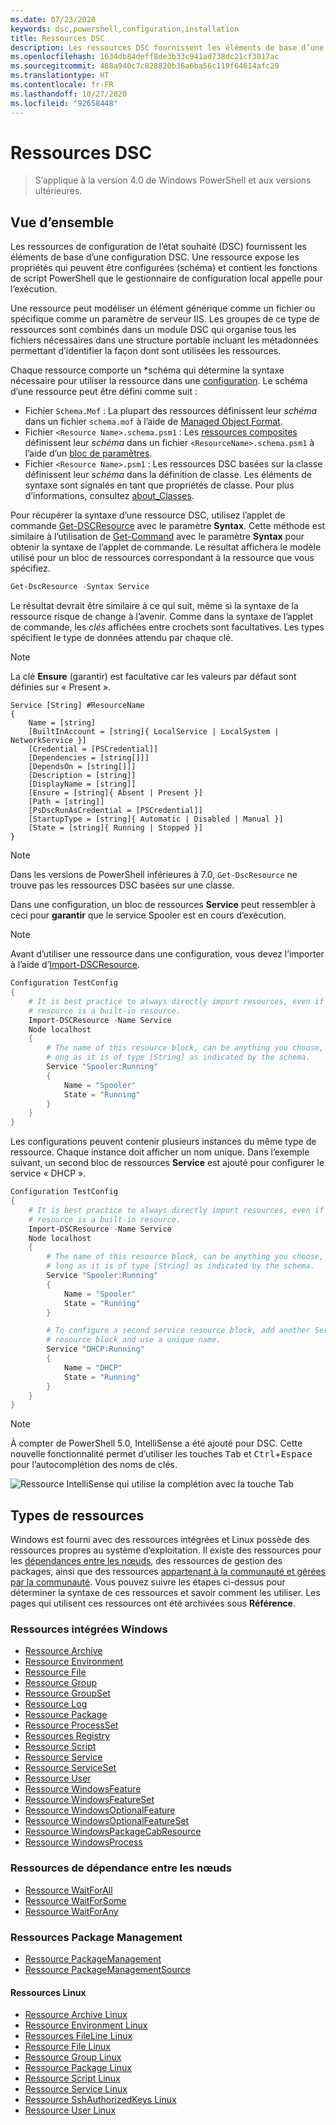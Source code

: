 ```yaml
---
ms.date: 07/23/2020
keywords: dsc,powershell,configuration,installation
title: Ressources DSC
description: Les ressources DSC fournissent les éléments de base d’une configuration DSC. Une ressource expose les propriétés qui peuvent être configurées (schéma) et contient les fonctions de script PowerShell utilisées par le Gestionnaire de configuration local (LCM) pour appliquer la configuration.
ms.openlocfilehash: 1634db84deff8de3b33c941ad738dc21cf3017ac
ms.sourcegitcommit: 488a940c7c828820b36a6ba56c119f64614afc29
ms.translationtype: HT
ms.contentlocale: fr-FR
ms.lasthandoff: 10/27/2020
ms.locfileid: "92658448"
---
```

# <a name="dsc-resources"></a>Ressources DSC

> S’applique à la version 4.0 de Windows PowerShell et aux versions ultérieures.

## <a name="overview"></a>Vue d’ensemble

Les ressources de configuration de l’état souhaité (DSC) fournissent les éléments de base d’une configuration DSC. Une ressource expose les propriétés qui peuvent être configurées (schéma) et contient les fonctions de script PowerShell que le gestionnaire de configuration local appelle pour l’exécution.

Une ressource peut modéliser un élément générique comme un fichier ou spécifique comme un paramètre de serveur IIS. Les groupes de ce type de ressources sont combinés dans un module DSC qui organise tous les fichiers nécessaires dans une structure portable incluant les métadonnées permettant d’identifier la façon dont sont utilisées les ressources.

Chaque ressource comporte un *schéma qui détermine la syntaxe nécessaire pour utiliser la ressource dans une [configuration](../configurations/configurations.md). Le schéma d’une ressource peut être défini comme suit :

- Fichier `Schema.Mof` : La plupart des ressources définissent leur _schéma_ dans un fichier `schema.mof` à l’aide de [Managed Object Format](/windows/desktop/wmisdk/managed-object-format--mof-).
- Fichier `<Resource Name>.schema.psm1` : Les [ressources composites](../configurations/compositeConfigs.md) définissent leur _schéma_ dans un fichier `<ResourceName>.schema.psm1` à l’aide d’un [bloc de paramètres](/powershell/module/microsoft.powershell.core/about/about_functions#functions-with-parameters).
- Fichier `<Resource Name>.psm1` : Les ressources DSC basées sur la classe définissent leur _schéma_ dans la définition de classe. Les éléments de syntaxe sont signalés en tant que propriétés de classe. Pour plus d’informations, consultez [about_Classes](/powershell/module/psdesiredstateconfiguration/about/about_classes_and_dsc).

Pour récupérer la syntaxe d’une ressource DSC, utilisez l’applet de commande [Get-DSCResource](/powershell/module/PSDesiredStateConfiguration/Get-DscResource) avec le paramètre **Syntax**. Cette méthode est similaire à l’utilisation de [Get-Command](/powershell/module/microsoft.powershell.core/get-command) avec le paramètre **Syntax** pour obtenir la syntaxe de l’applet de commande. Le résultat affichera le modèle utilisé pour un bloc de ressources correspondant à la ressource que vous spécifiez.

```powershell
Get-DscResource -Syntax Service
```

Le résultat devrait être similaire à ce qui suit, même si la syntaxe de la ressource risque de change à l’avenir. Comme dans la syntaxe de l’applet de commande, les _clés_ affichées entre crochets sont facultatives. Les types spécifient le type de données attendu par chaque clé.

> [!NOTE]
> La clé **Ensure** (garantir) est facultative car les valeurs par défaut sont définies sur « Present ».

```output
Service [String] #ResourceName
{
    Name = [string]
    [BuiltInAccount = [string]{ LocalService | LocalSystem | NetworkService }]
    [Credential = [PSCredential]]
    [Dependencies = [string[]]]
    [DependsOn = [string[]]]
    [Description = [string]]
    [DisplayName = [string]]
    [Ensure = [string]{ Absent | Present }]
    [Path = [string]]
    [PsDscRunAsCredential = [PSCredential]]
    [StartupType = [string]{ Automatic | Disabled | Manual }]
    [State = [string]{ Running | Stopped }]
}
```

> [!NOTE]
> Dans les versions de PowerShell inférieures à 7.0, `Get-DscResource` ne trouve pas les ressources DSC basées sur une classe.

Dans une configuration, un bloc de ressources **Service** peut ressembler à ceci pour **garantir** que le service Spooler est en cours d’exécution.

> [!NOTE]
> Avant d’utiliser une ressource dans une configuration, vous devez l’importer à l’aide d’[Import-DSCResource](../configurations/import-dscresource.md).

```powershell
Configuration TestConfig
{
    # It is best practice to always directly import resources, even if the
    # resource is a built-in resource.
    Import-DSCResource -Name Service
    Node localhost
    {
        # The name of this resource block, can be anything you choose, as l
        # ong as it is of type [String] as indicated by the schema.
        Service "Spooler:Running"
        {
            Name = "Spooler"
            State = "Running"
        }
    }
}
```

Les configurations peuvent contenir plusieurs instances du même type de ressource. Chaque instance doit afficher un nom unique. Dans l’exemple suivant, un second bloc de ressources **Service** est ajouté pour configurer le service « DHCP ».

```powershell
Configuration TestConfig
{
    # It is best practice to always directly import resources, even if the
    # resource is a built-in resource.
    Import-DSCResource -Name Service
    Node localhost
    {
        # The name of this resource block, can be anything you choose, as
        # long as it is of type [String] as indicated by the schema.
        Service "Spooler:Running"
        {
            Name = "Spooler"
            State = "Running"
        }

        # To configure a second service resource block, add another Service
        # resource block and use a unique name.
        Service "DHCP:Running"
        {
            Name = "DHCP"
            State = "Running"
        }
    }
}
```

> [!NOTE]
> À compter de PowerShell 5.0, IntelliSense a été ajouté pour DSC. Cette nouvelle fonctionnalité permet d’utiliser les touches <kbd>Tab</kbd> et <kbd>Ctrl</kbd>+<kbd>Espace</kbd> pour l’autocomplétion des noms de clés.

![Ressource IntelliSense qui utilise la complétion avec la touche Tab](media/resources/resource-tabcompletion.png)

## <a name="types-of-resources"></a>Types de ressources

Windows est fourni avec des ressources intégrées et Linux possède des ressources propres au système d’exploitation. Il existe des ressources pour les [dépendances entre les nœuds](../configurations/crossNodeDependencies.md), des ressources de gestion des packages, ainsi que des ressources [appartenant à la communauté et gérées par la communauté](https://github.com/dsccommunity). Vous pouvez suivre les étapes ci-dessus pour déterminer la syntaxe de ces ressources et savoir comment les utiliser. Les pages qui utilisent ces ressources ont été archivées sous **Référence**.

### <a name="windows-built-in-resources"></a>Ressources intégrées Windows

- [Ressource Archive](../reference/resources/windows/archiveResource.md)
- [Ressource Environment](../reference/resources/windows/environmentResource.md)
- [Ressource File](../reference/resources/windows/fileResource.md)
- [Ressource Group](../reference/resources/windows/groupResource.md)
- [Ressource GroupSet](../reference/resources/windows/groupSetResource.md)
- [Ressource Log](../reference/resources/windows/logResource.md)
- [Ressource Package](../reference/resources/windows/packageResource.md)
- [Ressource ProcessSet](../reference/resources/windows/ProcessSetResource.md)
- [Ressources Registry](../reference/resources/windows/registryResource.md)
- [Ressource Script](../reference/resources/windows/scriptResource.md)
- [Ressource Service](../reference/resources/windows/serviceResource.md)
- [Ressource ServiceSet](../reference/resources/windows/serviceSetResource.md)
- [Ressource User](../reference/resources/windows/userResource.md)
- [Ressource WindowsFeature](../reference/resources/windows/windowsFeatureResource.md)
- [Ressource WindowsFeatureSet](../reference/resources/windows/windowsFeatureSetResource.md)
- [Ressource WindowsOptionalFeature](../reference/resources/windows/windowsOptionalFeatureResource.md)
- [Ressource WindowsOptionalFeatureSet](../reference/resources/windows/windowsOptionalFeatureSetResource.md)
- [Ressource WindowsPackageCabResource](../reference/resources/windows/windowsPackageCabResource.md)
- [Ressource WindowsProcess](../reference/resources/windows/windowsProcessResource.md)

### <a name="cross-node-dependency-resources"></a>Ressources de dépendance entre les nœuds

- [Ressource WaitForAll](../reference/resources/windows/waitForAllResource.md)
- [Ressource WaitForSome](../reference/resources/windows/waitForSomeResource.md)
- [Ressource WaitForAny](../reference/resources/windows/waitForAnyResource.md)

### <a name="package-management-resources"></a>Ressources Package Management

- [Ressource PackageManagement](../reference/resources/packagemanagement/PackageManagementDscResource.md)
- [Ressource PackageManagementSource](../reference/resources/packagemanagement/PackageManagementSourceDscResource.md)

#### <a name="linux-resources"></a>Ressources Linux

- [Ressource Archive Linux](../reference/resources/linux/lnxArchiveResource.md)
- [Ressource Environment Linux](../reference/resources/linux/lnxEnvironmentResource.md)
- [Ressources FileLine Linux](../reference/resources/linux/lnxFileLineResource.md)
- [Ressource File Linux](../reference/resources/linux/lnxFileResource.md)
- [Ressource Group Linux](../reference/resources/linux/lnxGroupResource.md)
- [Ressource Package Linux](../reference/resources/linux/lnxPackageResource.md)
- [Ressource Script Linux](../reference/resources/linux/lnxScriptResource.md)
- [Ressource Service Linux](../reference/resources/linux/lnxServiceResource.md)
- [Ressource SshAuthorizedKeys Linux](../reference/resources/linux/lnxSshAuthorizedKeysResource.md)
- [Ressource User Linux](../reference/resources/linux/lnxUserResource.md)
